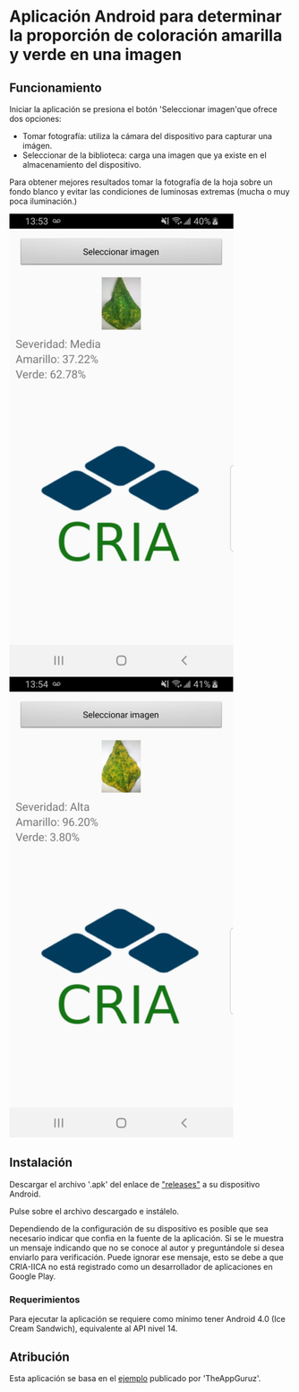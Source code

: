 # Aplicación Android para determinar la proporción de coloración amarilla y verde en una imagen

## Funcionamiento

Iniciar la aplicación se presiona el botón 'Seleccionar imagen'que ofrece dos opciones:

* Tomar fotografía: utiliza la cámara del dispositivo para capturar una imágen.
* Seleccionar de la biblioteca: carga una imagen que ya existe en el almacenamiento del dispositivo.

Para obtener mejores resultados tomar la fotografía de la hoja sobre un fondo blanco y evitar las condiciones de luminosas extremas (mucha o muy poca iluminación.)


<img src="images/app1.jpg?raw=true" />

<img src="images/app2.jpg?raw=true" />


## Instalación
Descargar el archivo '.apk' del enlace de ["releases"](https://github.com/carlosdavidardon/hue-analysis-app/releases) a su dispositivo Android.

Pulse sobre el archivo descargado e instálelo.

Dependiendo de la configuración de su dispositivo es posible que sea necesario indicar que confia en la fuente de la aplicación. Si se le muestra un mensaje indicando que no se conoce al autor y preguntándole si desea enviarlo para verificación. Puede ignorar ese mensaje, esto se debe a que CRIA-IICA no está registrado como un desarrollador de aplicaciones en Google Play.


### Requerimientos

Para ejecutar la aplicación se requiere como mínimo tener Android 4.0 (Ice Cream Sandwich), equivalente al API nivel 14.


## Atribución

Esta aplicación se basa en el [ejemplo](https://github.com/theappguruz/Android-Take-Photo-From-Camera-and-Gallery-Code-Sample/) publicado por 'TheAppGuruz'.
